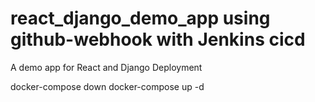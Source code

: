 # react_django_demo_app using github-webhook with Jenkins cicd
A demo app for React and Django Deployment

docker-compose down
docker-compose up -d
